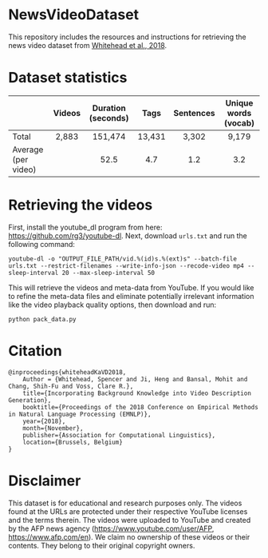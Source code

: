 # NewsVideoDataset
This repository includes the resources and instructions for retrieving the news video dataset from [Whitehead et al., 2018](http://nlp.cs.rpi.edu/paper/videocaption.pdf).

# Dataset statistics
| | Videos | Duration (seconds) | Tags | Sentences | Unique words (vocab) |
| ------------- |  :-------------: | :-------------: | :-------------: | :-------------: | :-------------: |
| Total | 2,883 | 151,474 | 13,431 | 3,302 | 9,179 |
| Average (per video) |  | 52.5 | 4.7 | 1.2 | 3.2 |

# Retrieving the videos
First, install the youtube_dl program from here: https://github.com/rg3/youtube-dl. Next, download `urls.txt` and run the following command:

```
youtube-dl -o "OUTPUT_FILE_PATH/vid.%(id)s.%(ext)s" --batch-file urls.txt --restrict-filenames --write-info-json --recode-video mp4 --sleep-interval 20 --max-sleep-interval 50
```
This will retrieve the videos and meta-data from YouTube. If you would like to refine the meta-data files and eliminate potentially irrelevant information like the video playback quality options, then download and run:
```
python pack_data.py
```

# Citation
```
@inproceedings{whiteheadKaVD2018,
    Author = {Whitehead, Spencer and Ji, Heng and Bansal, Mohit and Chang, Shih-Fu and Voss, Clare R.},
    title={Incorporating Background Knowledge into Video Description Generation},
    booktitle={Proceedings of the 2018 Conference on Empirical Methods in Natural Language Processing (EMNLP)},
    year={2018},
    month={November},
    publisher={Association for Computational Linguistics},
    location={Brussels, Belgium}
}
```

# Disclaimer
This dataset is for educational and research purposes only. The videos found at the URLs are protected under their respective YouTube licenses and the terms therein. The videos were uploaded to YouTube and created by the AFP news agency (https://www.youtube.com/user/AFP, https://www.afp.com/en). We claim no ownership of these videos or their contents. They belong to their original copyright owners.
